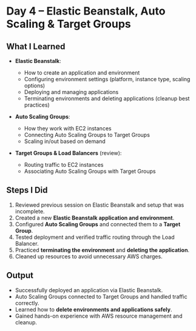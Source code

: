 # Day 4 – Elastic Beanstalk, Auto Scaling & Target Groups  

## What I Learned  
- **Elastic Beanstalk**:  
  - How to create an application and environment  
  - Configuring environment settings (platform, instance type, scaling options)  
  - Deploying and managing applications  
  - Terminating environments and deleting applications (cleanup best practices)  

- **Auto Scaling Groups**:  
  - How they work with EC2 instances  
  - Connecting Auto Scaling Groups to Target Groups  
  - Scaling in/out based on demand  

- **Target Groups & Load Balancers** (review):  
  - Routing traffic to EC2 instances  
  - Associating Auto Scaling Groups with Target Groups  

## Steps I Did  
1. Reviewed previous session on Elastic Beanstalk and setup that was incomplete.  
2. Created a new **Elastic Beanstalk application and environment**.  
3. Configured **Auto Scaling Groups** and connected them to a **Target Group**.  
4. Tested deployment and verified traffic routing through the Load Balancer.  
5. Practiced **terminating the environment** and **deleting the application**.  
6. Cleaned up resources to avoid unnecessary AWS charges.  

## Output  
- Successfully deployed an application via Elastic Beanstalk.  
- Auto Scaling Groups connected to Target Groups and handled traffic correctly.  
- Learned how to **delete environments and applications safely**.  
- Gained hands-on experience with AWS resource management and cleanup.  
